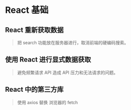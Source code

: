 # React 基础

## React 重新获取数据

> 把 search 功能放在服务器进行，取消前端的硬编码搜索。

## 使用 React 进行显式数据获取

> 避免频繁请求 API 造成 API 压力和无法请求的问题。

## React 中的第三方库

> 使用 axios 替换 浏览器的 fetch
